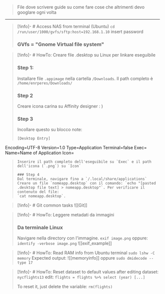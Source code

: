 > File dove scrivere guide su come fare cose che altrimenti devo googlare ogni volta

---

>[!info]- # Access NAS from terminal (Ubuntu) 
> `cd /run/user/1000/gvfs/sftp:host=192.168.1.10`
> insert password 
> ### GVfs = "Gnome Virtual file system"


>[!info]- # HowTo: Creare file .desktop su Linux per linkare eseguibile 
> ### Step 1: 
> Installare file `.appimage` nella cartella `/Downloads`. Il path completo è `/home/enrperes/Downloads/`
> ### Step 2
> Creare icona carina su Affinity designer : ) 
> ### Step 3
> Incollare questo su blocco note: 
> ```
> [Desktop Entry]
Encoding=UTF-8
Version=1.0
Type=Application
Terminal=false
Exec=
Name=Name of Application
Icon=
> ```
> Inserire il path completo dell'eseguibile su `Exec` e il path dell'icona (`.png`) su `Icon`
>
> ### Step 4 
> Dal terminale, navigare fino a `/.local/share/applications`
> Creare un file `nomeapp.desktop` con il comando: `echo "[pasted .desktop file text] > nomeapp.desktop"`. Per verificare il contenuto del file: 
> `cat nomeapp.desktop`. 

>[!info]- # Git common tasks 
> ![[Git]]


>[!info]- # HowTo: Leggere metadati da immagini
> ### Da terminale Linux
> Navigare nella directory con l'immagine. 
> `exif image.png`
> oppure: 
> `identify -verbose image.png`
> ![[exif_example]]


>[!info]- # HowTo: Read RAM info from Ubuntu terminal
> `sudo lshw -C memory`
> Expected output: 
> ![[memoryinfo]]
> oppure 
> `sudo dmidecode --type 17`


>[!info]- # HowTo: Reset dataset to default values after editing
> dataset: `nycflights13`
> edit: `flights = flights %>% select (year) [...]`
> 
> To reset it, just delete the variable: `rm(flights)`

